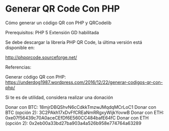 # Generar QR Code Con PHP
Cómo generar un código QR con PHP y QRCodelib

Prerequisitos:
PHP 5
Extensión GD habilitada

Se debe descargar la librería PHP QR Code, la última versión está disponible en:

http://phpqrcode.sourceforge.net/

Referencias:

Generar código QR con PHP:
https://underdog1987.wordpress.com/2016/12/22/generar-codigos-qr-con-php/

Si te es de utilidad, considera realizar una donación

Donar con BTC: 18mjrDBQShvN6cCdkkTmzwJMqdqMCrLoC1
Donar con BTC (opción 2): 3C2PAkh17xDvFfCREaNmRRgxyWijkYovwB
Donar con ETH: 0xe07f56439c70A0aceCEfDf6E560CC484bafE64fC
Donar con ETH (opción 2): 0x2eb00a33bd27ba903a4a526b958e774764a63289
